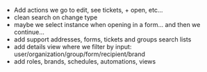 - Add actions we go to edit, see tickets, + open, etc...
- clean search on change type
- maybe we select instance when opening in a form... and then we continue...
- add support addresses, forms, tickets and groups search lists
- add details view where we filter by input: user/organization/group/form/recipient/brand
- add roles, brands, schedules, automations, views